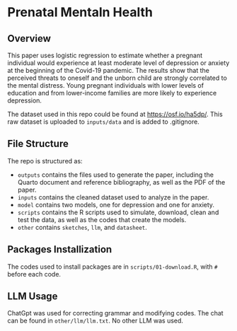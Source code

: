 # Prenatal Mentaln Health
## Overview
This paper uses logistic regression to estimate whether a pregnant individual would experience at least moderate level of depression or anxiety at the beginning of the Covid-19 pandemic. The results show that the perceived threats to oneself and the unborn child are strongly correlated to the mental distress. Young pregnant individuals with lower levels of education and from lower-income families are more likely to experience depression.

The dataset used in this repo could be found at https://osf.io/ha5dp/. This raw dataset is uploaded to `inputs/data` and is added to .gitignore.

## File Structure
The repo is structured as:
-  `outputs` contains the files used to generate the paper, including the Quarto document and reference bibliography, as well as the PDF of the paper. 
-  `inputs` contains the cleaned dataset used to analyze in the paper.
-  `model` contains two models, one for depression and one for anxiety.
-  `scripts` contains the R scripts used to simulate, download, clean and test the data, as well as the codes that create the models.
-  `other` contains `sketches`, `llm`, and `datasheet`.

## Packages Installization
The codes used to install packages are in `scripts/01-download.R`, with `#` before each code.

## LLM Usage
ChatGpt was used for correcting grammar and modifying codes. The chat can be found in `other/llm/llm.txt`. No other LLM was used.